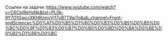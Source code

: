 Ссылки на задачи:
https://www.youtube.com/watch?v=C6CbIReHsNk&list=PL0k-9Y7O1GwccXKHRzmvVj17yB7T9pjTo&ab_channel=Front-endSciencec%D0%A1%D0%B5%D1%80%D0%B3%D0%B5%D0%B5%D0%BC%D0%9F%D1%83%D0%B7%D0%B0%D0%BD%D0%BA%D0%BE%D0%B2%D1%8B%D0%BC